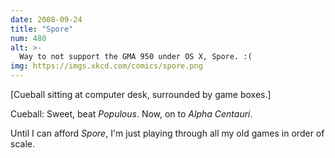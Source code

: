 ```yaml
---
date: 2008-09-24
title: "Spore"
num: 480
alt: >-
  Way to not support the GMA 950 under OS X, Spore. :(
img: https://imgs.xkcd.com/comics/spore.png
---
```

[Cueball sitting at computer desk, surrounded by game boxes.]

Cueball: Sweet, beat *Populous*. Now, on to *Alpha Centauri*.

Until I can afford *Spore*, I'm just playing through all my old games in order of scale.